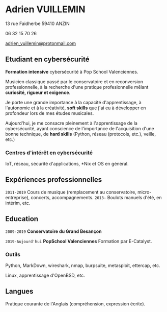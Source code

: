 # Adrien VUILLEMIN
13 rue Faidherbe 59410 ANZIN

06 32 15 70 26
<div id="webaddress">
<a href="adrien_vuillemin@protonmail.com">adrien_vuillemin@protonmail.com</a>
</div>



## Etudiant en cybersécurité

**Formation intensive** cybersécurité à Pop School Valenciennes.

Musicien classique passé par le conservatoire et en reconversion professionnelle, à la recherche d'une pratique profesionnelle mêlant **curiosité, rigueur et exigence**.

Je porte une grande importance à la capacité d'apprentissage, à l'autonomie et à la créativité, **soft skills** que j'ai eu à développer en profondeur lors de mes études musicales.

Aujourd'hui, je me consacre pleinement à l'apprentissage de la cybersécurité, ayant conscience de l'importance de l'acquisition d'une bonne technique, de **hard skills** (Python, réseau (protocols, etc.), veille, etc.)

### Centres d'intérêt en cybersécurité

IoT, réseau, sécurité d'applications, \*Nix et OS en général.

## Expériences professionnelles

`2011-2019` Cours de musique (remplacement au conservatoire, micro-entreprise), concerts, accompagnements.
`2013-` Boulots manuels d'été, en intérim, etc.


## Education

`2009-2019`
__Conservatoire du Grand Besançon__

`2019-Aujourd'hui`
__PopSchool Valenciennes__ Formation par E-Catalyst.

### Outils

Python, MarkDown, wireshark, nmap, burpsuite, metasploit, ettercap, etc.

Linux, apprentissage d'OpenBSD, etc.

## Langues

Pratique courante de l'Anglais (compréhension, expression écrite).

<!-- ### Footer

Dernière mise à jour : Janvier 2020 -->


